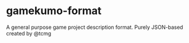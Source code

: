 # gamekumo-format
A general purpose game project description format. Purely JSON-based created by @tcmg
